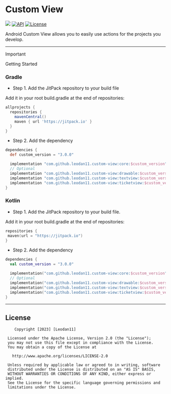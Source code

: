 # Custom View

[![](https://jitpack.io/v/leodan11/CustomView.svg)](https://jitpack.io/#leodan11/CustomView)
[![API](https://img.shields.io/badge/API-21%2B-brightgreen.svg?style=flat)](https://android-arsenal.com/api?level=21)
[![License](https://img.shields.io/badge/License-Apache%202.0-blue.svg)](https://opensource.org/licenses/Apache-2.0)

Android Custom View allows you to easily use actions for the projects you develop.

---

> [!IMPORTANT]
> Getting Started

### Gradle

- Step 1. Add the JitPack repository to your build file

Add it in your root build.gradle at the end of repositories:

```gradle
allprojects {
  repositories {
    mavenCentral()
    maven { url 'https://jitpack.io' }
  }
}
```

- Step 2. Add the dependency

```gradle
dependencies {
  def custom_version = "3.0.0"

  implementation "com.github.leodan11.custom-view:core:$custom_version" // Mandatory
  // Optional
  implementation "com.github.leodan11.custom-view:drawable:$custom_version"
  implementation "com.github.leodan11.custom-view:textview:$custom_version"
  implementation "com.github.leodan11.custom-view:ticketview:$custom_version"
}
```

### Kotlin

- Step 1. Add the JitPack repository to your build file.

Add it in your root build.gradle at the end of repositories:

 ```kotlin
repositories {
  maven(url = "https://jitpack.io")
}
```

- Step 2. Add the dependency

```kotlin
dependencies {
  val custom_version = "3.0.0"

  implementation("com.github.leodan11.custom-view:core:$custom_version")  // Mandatory
  // Optional
  implementation("com.github.leodan11.custom-view:drawable:$custom_version")
  implementation("com.github.leodan11.custom-view:textview:$custom_version")
  implementation("com.github.leodan11.custom-view:ticketview:$custom_version")
}
```

---

License
-------

        Copyright [2023] [Leodan11]

     Licensed under the Apache License, Version 2.0 (the "License");
     you may not use this file except in compliance with the License.
     You may obtain a copy of the License at

       http://www.apache.org/licenses/LICENSE-2.0

     Unless required by applicable law or agreed to in writing, software
     distributed under the License is distributed on an "AS IS" BASIS,
     WITHOUT WARRANTIES OR CONDITIONS OF ANY KIND, either express or implied.
     See the License for the specific language governing permissions and
     limitations under the License.
